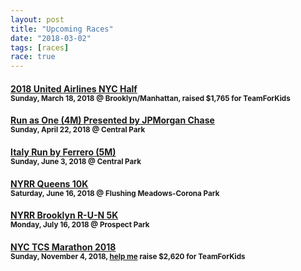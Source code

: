 ```yaml
---
layout: post
title: "Upcoming Races"
date: "2018-03-02"
tags: [races]
race: true
---
```

#### [2018 United Airlines NYC Half](http://www.nyrr.org/races-and-events/2018/united-airlines-nyc-half)<br><small>Sunday, March 18, 2018 @ Brooklyn/Manhattan, raised $1,765 for TeamForKids</small>

#### [Run as One (4M) Presented by JPMorgan Chase](http://www.nyrr.org/races-and-events/2018/run-as-one-4m-presented-by-jpmorgan-chase)<br><small>Sunday, April 22, 2018 @ Central Park</small>

#### [Italy Run by Ferrero (5M)](http://www.nyrr.org/races-and-events/2018/italy-run-by-ferrero-5m)<br><small>Sunday, June 3, 2018 @ Central Park</small>

#### [NYRR Queens 10K](http://www.nyrr.org/races-and-events/2018/nyrr-queens-10k)<br><small>Saturday, June 16, 2018 @ Flushing Meadows-Corona Park</small>

#### [NYRR Brooklyn R-U-N 5K](http://www.nyrr.org/races-and-events/2018/nyrr-brooklyn-r-u-n-5k)<br><small>Monday, July 16, 2018 @ Prospect Park</small>

#### [NYC TCS Marathon 2018](https://www.tcsnycmarathon.org)<br><small>Sunday, November 4, 2018, <a href='https://www.runwithtfk.org/Profile/PublicPage/61018'>help me</a> raise $2,620 for TeamForKids</small>

